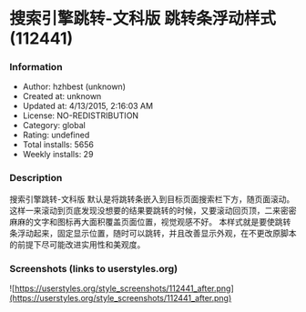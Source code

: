 # 搜索引擎跳转-文科版 跳转条浮动样式 (112441)

### Information
- Author: hzhbest (unknown)
- Created at: unknown
- Updated at: 4/13/2015, 2:16:03 AM
- License: NO-REDISTRIBUTION
- Category: global
- Rating: undefined
- Total installs: 5656
- Weekly installs: 29


### Description
搜索引擎跳转-文科版 默认是将跳转条嵌入到目标页面搜索栏下方，随页面滚动。这样一来滚动到页底发现没想要的结果要跳转的时候，又要滚动回页顶，二来密密麻麻的文字和图标再大面积覆盖页面位置，视觉观感不好。
本样式就是要使跳转条浮动起来，固定显示位置，随时可以跳转，并且改善显示外观，在不更改原脚本的前提下尽可能改进实用性和美观度。


### Screenshots (links to userstyles.org)
![https://userstyles.org/style_screenshots/112441_after.png](https://userstyles.org/style_screenshots/112441_after.png)


